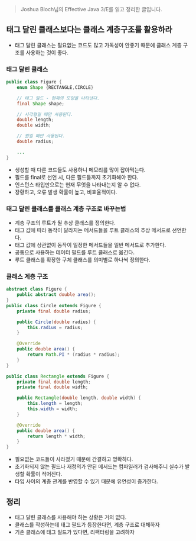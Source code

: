 > Joshua Bloch님의 Effective Java 3/E를 읽고 정리한 글입니다.
> 

## 태그 달린 클래스보다는 클래스 계층구조를 활용하라

- 태그 달린 클래스는 필요없는 코드도 많고 가독성이 안좋기 때문에 클래스 계층 구조를 사용하는 것이 좋다.

### 태그 달린 클래스

```java
public class Figure {
    enum Shape {RECTANGLE,CIRCLE}

    // 태그 필드 - 현재의 모양을 나타낸다.
    final Shape shape;

    // 사각형일 때만 사용된다.
    double length;
    double width;

    // 원일 때만 사용된다.
    double radius;

    ...
}

```

- 생성할 때 다른 코드들도 사용하니 메모리를 많이 잡아먹는다.
- 필드를 final로 선언 시, 다른 필드들까지 초기화해야 한다.
- 인스턴스 타입만으로는 현재 무엇을 나타내는지 알 수 없다.
- 장황하고, 오류 발생 확률이 높고, 비효율적이다.

### 태그 달린 클래스를 클래스 계층 구조로 바꾸는법

- 계층 구조의 루트가 될 추상 클래스를 정의한다.
- 태그 값에 따라 동작이 달라지는 메서드들을 루트 클래스의 추상 메서드로 선언한다.
- 태그 값에 상관없이 동작이 일정한 메서드들을 일반 메서드로 추가한다.
- 공통으로 사용하는 데이터 필드를 루트 클래스로 옮긴다.
- 루트 클래스를 확장한 구체 클래스를 의미별로 하나씩 정의한다.

### 클래스 계층 구조

```java
abstract class Figure {
    public abstract double area();
}
public class Circle extends Figure {
    private final double radius;

    public Circle(double radius) {
        this.radius = radius;
    }

    @Override
    public double area() {
        return Math.PI * (radius * radius);
    }
}

public class Rectangle extends Figure {
    private final double length;
    private final double width;

    public Rectangle(double length, double width) {
        this.length = length;
        this.width = width;
    }

    @Override
    public double area() {
        return length * width;
    }
}
```

- 필요없는 코드들이 사라졌기 때문에 간결하고 명확하다.
- 초기화되지 않는 필드나 재정의가 안된 메서드는 컴파일러가 검사해주니 실수가 발생할 확률이 적어진다.
- 타입 사이의 계층 관계를 반영할 수 있기 때문에 유연성이 증가한다.

## 정리

- 태그 달린 클래스를 사용해야 하는 상황은 거의 없다.
- 클래스를 작성하는데 태그 필드가 등장한다면, 계층 구조로 대체하자
- 기존 클래스에 태그 필드가 있다면, 리팩터링을 고려하자